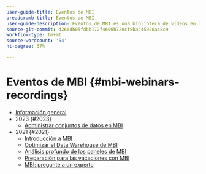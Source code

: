 ```yaml
---
user-guide-title: Eventos de MBI
breadcrumb-title: Eventos de MBI
user-guide-description: Eventos de MBI es una biblioteca de vídeos en la que expertos y compañeros han compartido sus ideas y pensamientos sobre Adobe Commerce.
source-git-commit: d266db05fdbb172f4600b720cf8ba445926ac8c9
workflow-type: tm+mt
source-wordcount: '54'
ht-degree: 37%

---
```



# Eventos de MBI  {#mbi-webinars-recordings}

+ [Información general](overview.md)
+ 2023 {#2023}
   + [Administrar conjuntos de datos en MBI](2023/manage-data-sets.md)
+ 2021 {#2021}
   + [Introducción a MBI](2021-22/getting-started.md)
   + [Optimizar el Data Warehouse de MBI](2021-22/optimize-data-warehouse.md)
   + [Análisis profundo de los paneles de MBI](2021-22/dashboards-deep-dive.md)
   + [Preparación para las vacaciones con MBI](2021-22/holiday-readiness.md)
   + [MBI: pregunte a un experto](2021-22/ask-expert.md)

<!--+ Commerce Events {#commerce-events}
  + [Overview](commerce-events/overview.md)
  + 2022 {#2022}
    + [Top Tips and Tricks for Adobe Campaign Standard](customer-journeys/2022/tips-and-tricks.md)
    + [Develop and customize data models in Adobe Campaign Classic](customer-journeys/2022/data-models.md)

+ Data and insights {#commerce-release-updates}
  + [Overview](commerce-release-updates/overview.md)
  + 2022 {#2022}
    + [Innovations and trends](data-and-insights/2022/innovations.md)
    + [Sensei and Analysis Workspace](data-and-insights/2022/sensei.md)
    + [Personalize and automate with Adobe Target](data-and-insights/2022/personalize.md)
    + [Analytics and Target applications for Mobile and Apps](data-and-insights/2022/mobile-and-apps.md)
    + [Cross Device Analytics and Customer Journey Analytics](data-and-insights/2022/cross-device-analytics.md) -->